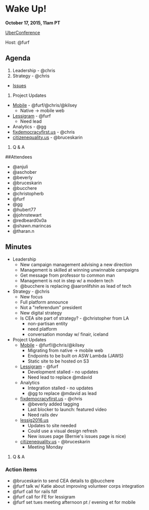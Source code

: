 # Wake Up!

**October 17, 2015, 11am PT**

[UberConference](https://www.uberconference.com/team-lessig-tech)

Host: @furf

## Agenda

1. Leadership - @chris
1. Strategy - @chris
  * [Issues](https://medium.com/lessig-on-the-issues)
1. Project Updates
  * [Mobile](https://github.com/Lessig2016/mobile) - @furf/@chris/@kilsey
    * Native -> mobile web
  * [Lessigram](https://github.com/Lessig2016/lessigram) - @furf
    * Need lead
  * Analytics - @gg
  * [fixdemocracyfirst.us](http://fixdemocracyfirst.us/) - @chris
  * [citizenequality.us](http://citizenequality.us/) - @bruceskarin
1. Q & A

##Attendees

* @anjuli
* @aschober
* @beverly
* @bruceskarin
* @bucchere
* @christopherb
* @furf
* @gg
* @hubert77
* @johnstewart
* @redbeard0x0a
* @shawn.marincas
* @tharan.n

## Minutes

* Leadership
  * New campaign management advising a new direction
  * Management is skilled at winning unwinnable campaigns
  * Get message from professor to common man
  * Management is not in step w/ a modern tech
  * @bucchere is replacing @aaronlifshin as lead of tech
* Strategy - @chris
  * New focus
  * Full platform announce
  * Not a "referendum" president
  * New digital strategy
  * Is CEA site part of strategy? - @christopher from LA
    * non-partisan entity
    * need platform
    * conversation monday w/ finair, iceland
* Project Updates
  * [Mobile](https://github.com/Lessig2016/mobile) - @furf/@chris/@kilsey
    * Migrating from native -> mobile web
    * Endpoints to be built on ASW Lambda (JAWS)
    * Static site to be hosted on S3
  * [Lessigram](https://github.com/Lessig2016/lessigram) - @furf
    * Development stalled - no updates
    * Need lead to replace @mdavid
  * Analytics
    * Integration stalled - no updates
    * @gg to replace @mdavid as lead
  * [fixdemocracyfirst.us](http://fixdemocracyfirst.us/) - @chris
    * @beverly added tagging
    * Last blocker to launch: featured video
    * Need rails dev
  * [lessig2016.us](#)
    * Updates to site needed
    * Could use a visual design refresh
    * New issues page (Bernie's issues page is nice)
  * [citizenequality.us](http://citizenequality.us/) - @bruceskarin
    * Meeting Monday
1. Q & A

### Action items

* @bruceskarin to send CEA details to @bucchere
* @furf talk w/ Katie about improving volunteer corps integration
* @furf call for rails fdf
* @furf call for FE for lessigram
* @furf set tues meeting afternoon pt / evening et for mobile
